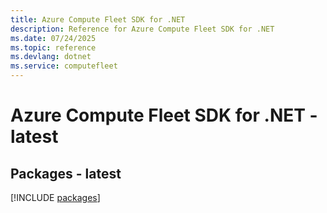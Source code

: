 ```yaml
---
title: Azure Compute Fleet SDK for .NET
description: Reference for Azure Compute Fleet SDK for .NET
ms.date: 07/24/2025
ms.topic: reference
ms.devlang: dotnet
ms.service: computefleet
---
```

# Azure Compute Fleet SDK for .NET - latest
## Packages - latest
[!INCLUDE [packages](compute-fleet-index.md)]